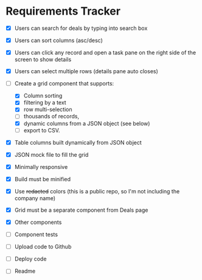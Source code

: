 # Requirements Tracker

- [x] Users can search for deals by typing into search box
- [x] Users can sort columns (asc/desc)
- [x] Users can click any record and open a task pane on the right side of the screen to show details
- [x] Users can select multiple rows (details pane auto closes)
- [ ] Create a grid component that supports:
  - [x] Column sorting
  - [x] filtering by a text
  - [x] row multi-selection
  - [ ] thousands of records,
  - [x] dynamic columns from a JSON object (see below)
  - [ ] export to CSV.
- [x] Table columns built dynamically from JSON object
- [x] JSON mock file to fill the grid
- [x] Minimally responsive

- [x] Build must be minified
- [x] Use ~~redacted~~ colors (this is a public repo, so I'm not including the company name)
- [x] Grid must be a separate component from Deals page
- [x] Other components
- [ ] Component tests
- [ ] Upload code to Github
- [ ] Deploy code
- [ ] Readme
